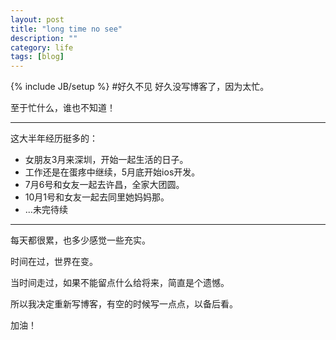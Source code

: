```yaml
---
layout: post
title: "long time no see"
description: ""
category: life
tags: [blog]
---
```

{% include JB/setup %}
#好久不见
好久没写博客了，因为太忙。


至于忙什么，谁也不知道！

***********
这大半年经历挺多的：
*   女朋友3月来深圳，开始一起生活的日子。
*   工作还是在蛋疼中继续，5月底开始ios开发。
*   7月6号和女友一起去许昌，全家大团圆。
*   10月1号和女友一起去同里她妈妈那。
*   ...未完待续
***********


每天都很累，也多少感觉一些充实。


时间在过，世界在变。


当时间走过，如果不能留点什么给将来，简直是个遗憾。


所以我决定重新写博客，有空的时候写一点点，以备后看。


加油！